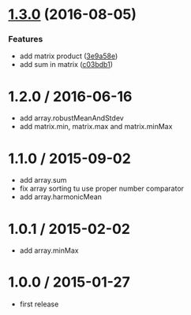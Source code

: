 <a name="1.3.0"></a>
# [1.3.0](https://github.com/mljs/stat/compare/v1.2.0...v1.3.0) (2016-08-05)


### Features

* add matrix product ([3e9a58e](https://github.com/mljs/stat/commit/3e9a58e))
* add sum in matrix ([c03bdb1](https://github.com/mljs/stat/commit/c03bdb1))



1.2.0 / 2016-06-16
==================

* add array.robustMeanAndStdev
* add matrix.min, matrix.max and matrix.minMax

1.1.0 / 2015-09-02
==================

* add array.sum
* fix array sorting tu use proper number comparator
* add array.harmonicMean

1.0.1 / 2015-02-02
==================

* add array.minMax

1.0.0 / 2015-01-27
==================

* first release
